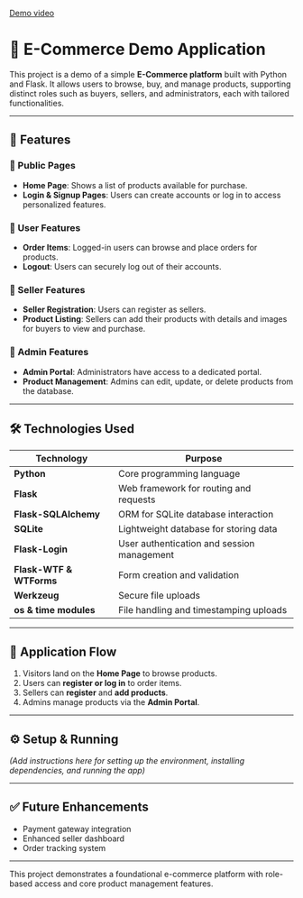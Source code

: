 [Demo video](https://github.com/user-attachments/assets/11b3095f-cbfa-40dd-b9c6-1f5411a6208b)

# 🛒 E-Commerce Demo Application

This project is a demo of a simple **E-Commerce platform** built with Python and Flask. It allows users to browse, buy, and manage products, supporting distinct roles such as buyers, sellers, and administrators, each with tailored functionalities.

---

## 🚀 Features

### 🔹 Public Pages
- **Home Page**: Shows a list of products available for purchase.
- **Login & Signup Pages**: Users can create accounts or log in to access personalized features.

### 🔹 User Features
- **Order Items**: Logged-in users can browse and place orders for products.
- **Logout**: Users can securely log out of their accounts.

### 🔹 Seller Features
- **Seller Registration**: Users can register as sellers.
- **Product Listing**: Sellers can add their products with details and images for buyers to view and purchase.

### 🔹 Admin Features
- **Admin Portal**: Administrators have access to a dedicated portal.
- **Product Management**: Admins can edit, update, or delete products from the database.

---

## 🛠️ Technologies Used

| Technology          | Purpose                                    |
|---------------------|--------------------------------------------|
| **Python**          | Core programming language                   |
| **Flask**           | Web framework for routing and requests     |
| **Flask-SQLAlchemy**| ORM for SQLite database interaction         |
| **SQLite**          | Lightweight database for storing data      |
| **Flask-Login**     | User authentication and session management |
| **Flask-WTF & WTForms** | Form creation and validation             |
| **Werkzeug**        | Secure file uploads                          |
| **os & time modules**| File handling and timestamping uploads     |

---

## 📌 Application Flow

1. Visitors land on the **Home Page** to browse products.
2. Users can **register or log in** to order items.
3. Sellers can **register** and **add products**.
4. Admins manage products via the **Admin Portal**.

---

## ⚙️ Setup & Running

*(Add instructions here for setting up the environment, installing dependencies, and running the app)*

---

## ✅ Future Enhancements
- Payment gateway integration
- Enhanced seller dashboard
- Order tracking system

---

This project demonstrates a foundational e-commerce platform with role-based access and core product management features.
